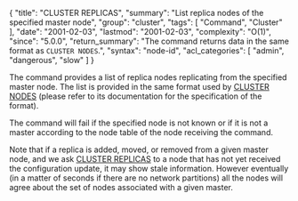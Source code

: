 {
  "title": "CLUSTER REPLICAS",
  "summary": "List replica nodes of the specified master node",
  "group": "cluster",
  "tags": [
    "Command",
    "Cluster"
  ],
  "date": "2001-02-03",
  "lastmod": "2001-02-03",
  "complexity": "O(1)",
  "since": "5.0.0",
  "return_summary": "The command returns data in the same format as `CLUSTER NODES`.",
  "syntax": "node-id",
  "acl_categories": [
    "admin",
    "dangerous",
    "slow"
  ]
}

The command provides a list of replica nodes replicating from the specified
master node. The list is provided in the same format used by [CLUSTER NODES](/commands/cluster-nodes) (please refer to its documentation for the specification of the format).

The command will fail if the specified node is not known or if it is not
a master according to the node table of the node receiving the command.

Note that if a replica is added, moved, or removed from a given master node,
and we ask [CLUSTER REPLICAS](/commands/cluster-replicas) to a node that has not yet received the
configuration update, it may show stale information. However eventually
(in a matter of seconds if there are no network partitions) all the nodes
will agree about the set of nodes associated with a given master.

